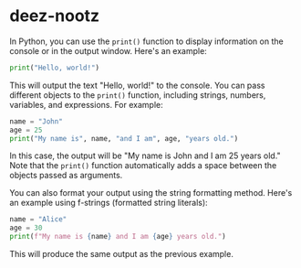 # deez-nootz
In Python, you can use the `print()` function to display information on the console or in the output window. Here's an example:

```python
print("Hello, world!")
```

This will output the text "Hello, world!" to the console. You can pass different objects to the `print()` function, including strings, numbers, variables, and expressions. For example:

```python
name = "John"
age = 25
print("My name is", name, "and I am", age, "years old.")
```

In this case, the output will be "My name is John and I am 25 years old." Note that the `print()` function automatically adds a space between the objects passed as arguments.

You can also format your output using the string formatting method. Here's an example using f-strings (formatted string literals):

```python
name = "Alice"
age = 30
print(f"My name is {name} and I am {age} years old.")
```

This will produce the same output as the previous example.
